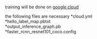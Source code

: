 training will be done on 
[google cloud](https://cloud.google.com/ml-engine/docs/tensorflow/getting-started-training-prediction)

the following files are necessary 
*cloud.yml	
*hello_label_map.pbtxt	
*output_inference_graph.pb	
*faster_rcnn_resnet101_coco.config
